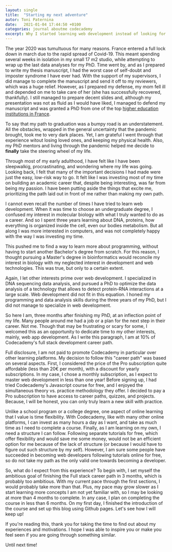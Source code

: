 ```yaml
---
layout: single
title:  "Starting my next adventure"
autor: Toni Paternina
date:   2021-01-04 17:44:50 +0100
categories: journal aboutme codecademy
excerpt: Why I started learning web development instead of looking for a job as a Bioinformatician
---
```

 
 The year 2020 was tumultuous for many reasons. France entered a full lock down in march due to the rapid spread of Covid-19. This meant spending several weeks in isolation in my small 17 m2 studio, while attempting to wrap up the last data analyses for my PhD. Time went by, and as I prepared to write my thesis manuscript, I had the worst case of self-doubt and imposter syndrome I have ever had. With the support of my supervisors, I did manage to complete the manuscript and send it off to my reviewers, which was a huge relief. However, as I prepared my defense, my mom fell ill and depended on me to take care of her (she has successfully recovered, thankfully). I still managed to prepare decent slides and, although my presentation was not as fluid as I would have liked, I managed to defend my manuscript and was granted a PhD from one of the top [higher education institutions in France](https://www.ens.psl.eu/en/ens/facts-and-rankings/international-rankings).
 
 To say that my path to graduation was a bumpy road is an understatement. All the obstacles, wrapped in the general uncertainty that the pandemic brought, took me to very dark places. Yet, I am grateful I went through that experience witout losing loved ones, and keeping my physical health. Also, my PhD mentors and living through the pandemic helped me decide to **finally** take the steering wheel of my life. 
 
 Through most of my early adulthood, I have felt like I have been sleepwalkig, procrastinating, and wondering where my life was going. Looking back, I felt that many of the important decisions I had made were just the easy, low-risk way to go. It felt like I was investing most of my time on building an academic career that, despite being interesting, was far from being my passion. I have been putting aside the things that excite me, prioritizing the path laid out in front of me rather than making my own path.
 
 I cannot even recall the number of times I have tried to learn web development. When it was time to choose an undergraduate degree, I confused my interest in molecular biology with what I truly wanted to do as a career. And so I spent three years learning about DNA, proteins, how everything is organized inside the cell, even our bodies metabolism. But all along I was more interested in computers, and was not completely happy with the way I was investing my time.
 
 This pushed me to find a way to learn more about programming, without having to start another Bachelor's degree from scratch. For this reason, I thought pursuing a Master's degree in bioinformatics would reconcile my interest in biology with my neglected interest in development and web technologies. This was true, but only to a certain extent.
 
 Again, I let other interests prime over web development. I specialized in DNA sequencing data analysis, and pursued a PhD to optimize the data analysis of a technology that allows to detect protein-RNA interactions at a large scale. Web development did not fit in this equation. I honed my programming and data analysis skills during the three years of my PhD, but I did not manage to specialize in web development.
 
 So here I am, three months after finishing my PhD, at an inflection point of my life. Many people around me had a job or a plan for the next step in their career. Not me. Though that may be frustrating or scary for some, I welcomed this as an opportunity to dedicate time to my other interests, mainly, web app development. As I write this paragraph, I am at 10% of Codecademy's full stack development career path.
 
 Full disclosure, I am not paid to promote Codecademy in particular over other learning platforms. My decision to follow this "career path" was based on several aspects. First, I considered the price of the Pro subscription quite affordable (less than 20€ per month), with a discount for yearly subscriptions. In my case, I chose a monthly subscription, as I expect to master web development in less than one year! Before signing up, I had tried Codecademy's Javascript course for free, and I enjoyed the simultaneous theory vs. practice methodology they offer. I decided to pay a Pro subscription to have access to career paths, quizzes, and projects. Because, I will be honest, you can only truly learn a new skill with practice.
 
 Unlike a school program or a college degree, one aspect of online learning that I value is time flexibility. With Codecademy, like with many other online platforms, I can invest as many hours a day as I want, and take as much time as I need to complete a course. Finally, as I am learning on my own, I need a structure I can follow. Following separate tutorials for free, which offer flexibility and would save me some money, would not be an efficient option for me because of the lack of structure (or because I would have to figure out such structure by my self). However, I am sure some people have succeeded in becoming web developers following tutorials online for free, so do not take my path as the only valid one towards becoming a developer.
 
 So, what do I expect from this experience? To begin with, I set myself the ambitious goal of finishing the Full stack career path in 3 months, which is probably too ambitious. With my current pace through the first sections, I would probably take more than that. Plus, my pace may grow slower as I start learning more concepts I am not yet familiar with, so I may be looking at more than 4 months to complete. In any case, I plan on completing the course in less than 6 months. On my first day, I finished the introduction of the course and set up this blog using Github pages. Let's see how I will keep up!
 
 If you're reading this, thank you for taking the time to find out about my experiences and motivations. I hope I was able to inspire you or make you feel seen if you are going through something similar.
 
 Until next time!
 
 
